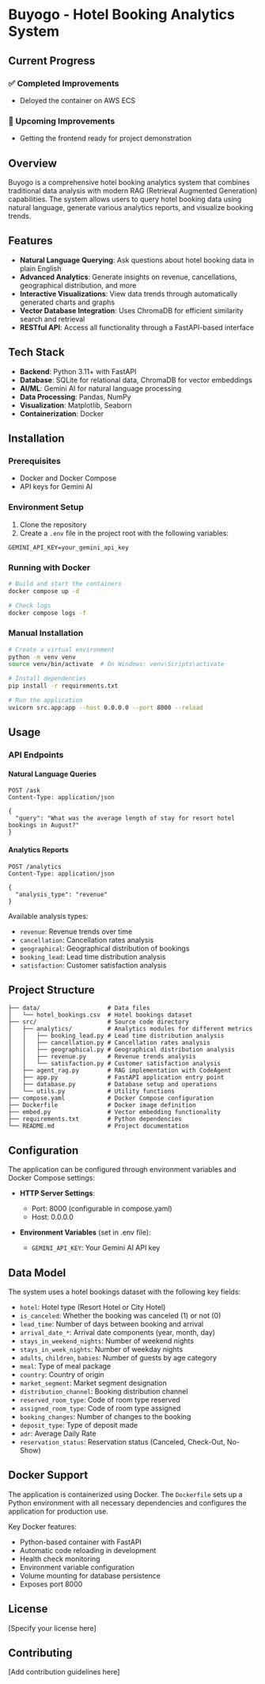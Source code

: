 # Buyogo - Hotel Booking Analytics System


## Current Progress
### ✅ Completed Improvements
- Deloyed the container on AWS ECS

### 🚀 Upcoming Improvements
- Getting the frontend ready for project demonstration

## Overview

Buyogo is a comprehensive hotel booking analytics system that combines traditional data analysis with modern RAG (Retrieval Augmented Generation) capabilities. The system allows users to query hotel booking data using natural language, generate various analytics reports, and visualize booking trends.

## Features

- **Natural Language Querying**: Ask questions about hotel booking data in plain English
- **Advanced Analytics**: Generate insights on revenue, cancellations, geographical distribution, and more
- **Interactive Visualizations**: View data trends through automatically generated charts and graphs
- **Vector Database Integration**: Uses ChromaDB for efficient similarity search and retrieval
- **RESTful API**: Access all functionality through a FastAPI-based interface

## Tech Stack

- **Backend**: Python 3.11+ with FastAPI
- **Database**: SQLite for relational data, ChromaDB for vector embeddings
- **AI/ML**: Gemini AI for natural language processing
- **Data Processing**: Pandas, NumPy
- **Visualization**: Matplotlib, Seaborn
- **Containerization**: Docker

## Installation

### Prerequisites

- Docker and Docker Compose
- API keys for Gemini AI

### Environment Setup

1. Clone the repository
2. Create a `.env` file in the project root with the following variables:

```
GEMINI_API_KEY=your_gemini_api_key
```

### Running with Docker

```bash
# Build and start the containers
docker compose up -d

# Check logs
docker compose logs -f
```

### Manual Installation

```bash
# Create a virtual environment
python -m venv venv
source venv/bin/activate  # On Windows: venv\Scripts\activate

# Install dependencies
pip install -r requirements.txt

# Run the application
uvicorn src.app:app --host 0.0.0.0 --port 8000 --reload
```

## Usage

### API Endpoints

#### Natural Language Queries

```http
POST /ask
Content-Type: application/json

{
  "query": "What was the average length of stay for resort hotel bookings in August?"
}
```

#### Analytics Reports

```http
POST /analytics
Content-Type: application/json

{
  "analysis_type": "revenue"
}
```

Available analysis types:
- `revenue`: Revenue trends over time
- `cancellation`: Cancellation rates analysis
- `geographical`: Geographical distribution of bookings
- `booking_lead`: Lead time distribution analysis
- `satisfaction`: Customer satisfaction analysis

## Project Structure

```
├── data/                   # Data files
│   └── hotel_bookings.csv  # Hotel bookings dataset
├── src/                    # Source code directory
│   ├── analytics/          # Analytics modules for different metrics
│   │   ├── booking_lead.py # Lead time distribution analysis
│   │   ├── cancellation.py # Cancellation rates analysis
│   │   ├── geographical.py # Geographical distribution analysis
│   │   ├── revenue.py      # Revenue trends analysis
│   │   └── satisfaction.py # Customer satisfaction analysis
│   ├── agent_rag.py        # RAG implementation with CodeAgent
│   ├── app.py              # FastAPI application entry point
│   ├── database.py         # Database setup and operations
│   └── utils.py            # Utility functions
├── compose.yaml            # Docker Compose configuration
├── Dockerfile              # Docker image definition
├── embed.py                # Vector embedding functionality
├── requirements.txt        # Python dependencies
└── README.md               # Project documentation
```

## Configuration

The application can be configured through environment variables and Docker Compose settings:

- **HTTP Server Settings**:
  - Port: 8000 (configurable in compose.yaml)
  - Host: 0.0.0.0

- **Environment Variables** (set in .env file):
  - `GEMINI_API_KEY`: Your Gemini AI API key

## Data Model

The system uses a hotel bookings dataset with the following key fields:

- `hotel`: Hotel type (Resort Hotel or City Hotel)
- `is_canceled`: Whether the booking was canceled (1) or not (0)
- `lead_time`: Number of days between booking and arrival
- `arrival_date_*`: Arrival date components (year, month, day)
- `stays_in_weekend_nights`: Number of weekend nights
- `stays_in_week_nights`: Number of weekday nights
- `adults`, `children`, `babies`: Number of guests by age category
- `meal`: Type of meal package
- `country`: Country of origin
- `market_segment`: Market segment designation
- `distribution_channel`: Booking distribution channel
- `reserved_room_type`: Code of room type reserved
- `assigned_room_type`: Code of room type assigned
- `booking_changes`: Number of changes to the booking
- `deposit_type`: Type of deposit made
- `adr`: Average Daily Rate
- `reservation_status`: Reservation status (Canceled, Check-Out, No-Show)

## Docker Support

The application is containerized using Docker. The `Dockerfile` sets up a Python environment with all necessary dependencies and configures the application for production use.

Key Docker features:
- Python-based container with FastAPI
- Automatic code reloading in development
- Health check monitoring
- Environment variable configuration
- Volume mounting for database persistence
- Exposes port 8000

## License

[Specify your license here]

## Contributing

[Add contribution guidelines here]